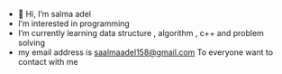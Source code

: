 - 👋 Hi, I’m salma adel
-  I’m interested in programming 
-  I’m currently learning data structure , algorithm , c++ and problem solving 
- my email address is saalmaadel158@gmail.com To everyone want to contact with me 

<!---
saalmaadel158/saalmaadel158 is a ✨ special ✨ repository because its `README.md` (this file) appears on your GitHub profile.
You can click the Preview link to take a look at your changes.
--->
